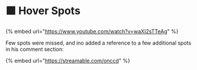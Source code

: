 # 🟩 Hover Spots

{% embed url="https://www.youtube.com/watch?v=waXI2sTTeAg" %}

Few spots were missed, and ino added a reference to a few additional spots in his comment section:

{% embed url="https://streamable.com/onccd" %}
